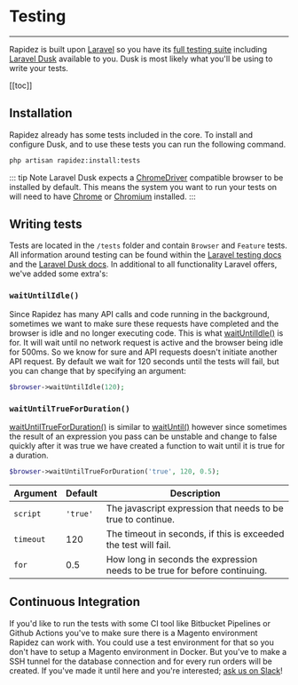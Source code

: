 # Testing

---

Rapidez is built upon [Laravel](https://laravel.com/) so you have its [full testing suite](https://laravel.com/docs/master/testing#main-content) including [Laravel Dusk](https://laravel.com/docs/master/dusk#main-content) available to you. Dusk is most likely what you'll be using to write your tests.

[[toc]]

## Installation

Rapidez already has some tests included in the core. To install and configure Dusk, and to use these tests you can run the following command.

```bash
php artisan rapidez:install:tests
```

::: tip Note
Laravel Dusk expects a [ChromeDriver](https://chromedriver.chromium.org/) compatible browser to be installed by default. 
This means the system you want to run your tests on will need to have [Chrome](https://www.google.com/chrome/) or [Chromium](https://www.chromium.org/Home/) installed.
:::

## Writing tests

Tests are located in the `/tests` folder and contain `Browser` and `Feature` tests. All information around testing can be found within the [Laravel testing docs](https://laravel.com/docs/master/testing#main-content) and the [Laravel Dusk docs](https://laravel.com/docs/master/dusk#main-content). In additional to all functionality Laravel offers, we've added some extra's:

### `waitUntilIdle()`

Since Rapidez has many API calls and code running in the background, sometimes we want to make sure these requests have completed and the browser is idle and no longer executing code. This is what [waitUntilIdle()](https://github.com/rapidez/core/blob/60b9c761a6d7e7f844d854306b314b422143aae9/tests/DuskTestCaseSetup.php#L39) is for. It will wait until no network request is active and the browser being idle for 500ms. So we know for sure and API requests doesn't initiate another API request. By default we wait for 120 seconds until the tests will fail, but you can change that by specifying an argument:

```php
$browser->waitUntilIdle(120);
```

### `waitUntilTrueForDuration()`

[waitUntilTrueForDuration()](https://github.com/rapidez/core/blob/60b9c761a6d7e7f844d854306b314b422143aae9/tests/DuskTestCaseSetup.php#L18) is similar to [waitUntil()](https://laravel.com/docs/master/dusk#waiting-on-javascript-expressions) however since sometimes the result of an expression you pass can be unstable and change to false quickly after it was true we have created a function to wait until it is true for a duration.

```php
$browser->waitUntilTrueForDuration('true', 120, 0.5);
```

| Argument | Default | Description |
|---|---|---|
| `script` | `'true'` | The javascript expression that needs to be true to continue. |
| `timeout` | 120 | The timeout in seconds, if this is exceeded the test will fail. |
| `for` | 0.5 | How long in seconds the expression needs to be true for before continuing. |

## Continuous Integration

If you'd like to run the tests with some CI tool like Bitbucket Pipelines or Github Actions you've to make sure there is a Magento environment Rapidez can work with. You could use a test environment for that so you don't have to setup a Magento environment in Docker. But you've to make a SSH tunnel for the database connection and for every run orders will be created. If you've made it until here and you're interested; [ask us on Slack](https://rapidez.io/slack)!
